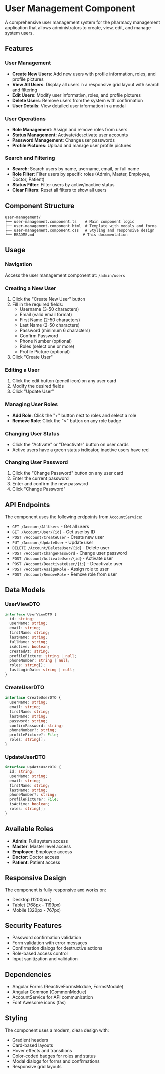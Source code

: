 # User Management Component

A comprehensive user management system for the pharmacy management application that allows administrators to create, view, edit, and manage system users.

## Features

### User Management
- **Create New Users**: Add new users with profile information, roles, and profile pictures
- **View All Users**: Display all users in a responsive grid layout with search and filtering
- **Edit Users**: Modify user information, roles, and profile pictures
- **Delete Users**: Remove users from the system with confirmation
- **User Details**: View detailed user information in a modal

### User Operations
- **Role Management**: Assign and remove roles from users
- **Status Management**: Activate/deactivate user accounts
- **Password Management**: Change user passwords
- **Profile Pictures**: Upload and manage user profile pictures

### Search and Filtering
- **Search**: Search users by name, username, email, or full name
- **Role Filter**: Filter users by specific roles (Admin, Master, Employee, Doctor, Patient)
- **Status Filter**: Filter users by active/inactive status
- **Clear Filters**: Reset all filters to show all users

## Component Structure

```
user-management/
├── user-management.component.ts    # Main component logic
├── user-management.component.html  # Template with modals and forms
├── user-management.component.css   # Styling and responsive design
└── README.md                      # This documentation
```

## Usage

### Navigation
Access the user management component at: `/admin/users`

### Creating a New User
1. Click the "Create New User" button
2. Fill in the required fields:
   - Username (3-50 characters)
   - Email (valid email format)
   - First Name (2-50 characters)
   - Last Name (2-50 characters)
   - Password (minimum 6 characters)
   - Confirm Password
   - Phone Number (optional)
   - Roles (select one or more)
   - Profile Picture (optional)
3. Click "Create User"

### Editing a User
1. Click the edit button (pencil icon) on any user card
2. Modify the desired fields
3. Click "Update User"

### Managing User Roles
- **Add Role**: Click the "+" button next to roles and select a role
- **Remove Role**: Click the "×" button on any role badge

### Changing User Status
- Click the "Activate" or "Deactivate" button on user cards
- Active users have a green status indicator, inactive users have red

### Changing User Password
1. Click the "Change Password" button on any user card
2. Enter the current password
3. Enter and confirm the new password
4. Click "Change Password"

## API Endpoints

The component uses the following endpoints from `AccountService`:

- `GET /Account/AllUsers` - Get all users
- `GET /Account/User/{id}` - Get user by ID
- `POST /Account/CreateUser` - Create new user
- `PUT /Account/UpdateUser` - Update user
- `DELETE /Account/DeleteUser/{id}` - Delete user
- `POST /Account/ChangePassword` - Change user password
- `POST /Account/ActivateUser/{id}` - Activate user
- `POST /Account/DeactivateUser/{id}` - Deactivate user
- `POST /Account/AssignRole` - Assign role to user
- `POST /Account/RemoveRole` - Remove role from user

## Data Models

### UserViewDTO
```typescript
interface UserViewDTO {
  id: string;
  userName: string;
  email: string;
  firstName: string;
  lastName: string;
  fullName: string;
  isActive: boolean;
  createdAt: string;
  profilePicture: string | null;
  phoneNumber: string | null;
  roles: string[];
  lastLoginDate: string | null;
}
```

### CreateUserDTO
```typescript
interface CreateUserDTO {
  userName: string;
  email: string;
  firstName: string;
  lastName: string;
  password: string;
  confirmPassword: string;
  phoneNumber?: string;
  profilePicture?: File;
  roles: string[];
}
```

### UpdateUserDTO
```typescript
interface UpdateUserDTO {
  id: string;
  userName: string;
  email: string;
  firstName: string;
  lastName: string;
  phoneNumber?: string;
  profilePicture?: File;
  isActive: boolean;
  roles: string[];
}
```

## Available Roles

- **Admin**: Full system access
- **Master**: Master level access
- **Employee**: Employee access
- **Doctor**: Doctor access
- **Patient**: Patient access

## Responsive Design

The component is fully responsive and works on:
- Desktop (1200px+)
- Tablet (768px - 1199px)
- Mobile (320px - 767px)

## Security Features

- Password confirmation validation
- Form validation with error messages
- Confirmation dialogs for destructive actions
- Role-based access control
- Input sanitization and validation

## Dependencies

- Angular Forms (ReactiveFormsModule, FormsModule)
- Angular Common (CommonModule)
- AccountService for API communication
- Font Awesome icons (fas)

## Styling

The component uses a modern, clean design with:
- Gradient headers
- Card-based layouts
- Hover effects and transitions
- Color-coded badges for roles and status
- Modal dialogs for forms and confirmations
- Responsive grid layouts 